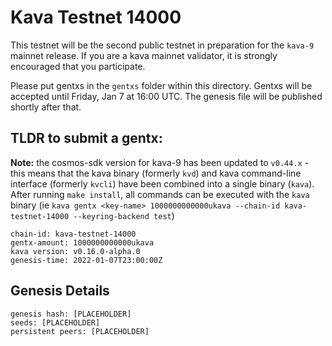 # Kava Testnet 14000

This testnet will be the second public testnet in preparation for the `kava-9` mainnet release. If you are a kava mainnet validator, it is strongly encouraged that you participate.

Please put gentxs in the `gentxs` folder within this directory. Gentxs will be accepted until Friday, Jan 7 at 16:00 UTC. The genesis file will be published shortly after that. 

## TLDR to submit a gentx:

**Note:** the cosmos-sdk version for kava-9 has been updated to `v0.44.x` - this means that the kava binary (formerly `kvd`) and kava command-line interface (formerly `kvcli`) have been combined into a single binary (`kava`). After running `make install`, all commands can be executed with the `kava` binary (ie `kava gentx <key-name> 1000000000000ukava --chain-id kava-testnet-14000 --keyring-backend test`)

```
chain-id: kava-testnet-14000
gentx-amount: 1000000000000ukava
kava version: v0.16.0-alpha.0
genesis-time: 2022-01-07T23:00:00Z
```

## Genesis Details

```
genesis hash: [PLACEHOLDER]
seeds: [PLACEHOLDER]
persistent peers: [PLACEHOLDER]
```